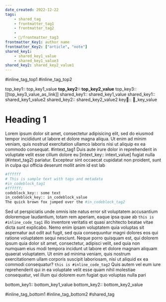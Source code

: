 ```yaml
---
date_created: 2022-12-22
tags:
    - shared_tag
    - frontmatter_tag1
    - frontmatter_tag2
    -
    - 📅/frontmatter_tag3
frontmatter_Key1: author name
frontmatter_Key2: ["article", "note"]
shared_key1:
    - shared_key1_value
    - shared_key1_value3
shared_key2: shared_key2_value1
---
```


#inline_tag_top1 #inline_tag_top2

top_key1:: top_key1_value
**top_key2:: top_key2_value**
top_key3:: [[top_key3_value_as_link]]
shared_key1:: shared_key1_value
shared_key1:: shared_key1_value2
shared_key2:: shared_key2_value2
key📅:: 📅_key_value

# Heading 1

Lorem ipsum dolor sit amet, consectetur adipisicing elit, sed do eiusmod tempor incididunt ut labore et dolore magna aliqua. Ut enim ad minim veniam, quis nostrud exercitation ullamco laboris nisi ut aliquip ex ea commodo consequat. #intext_tag1 Duis aute irure dolor in reprehenderit in voluptate velit esse cillum dolore eu [intext_key:: intext_value] fugiat nulla (#intext_tag2) pariatur. Excepteur sint occaecat cupidatat non proident, sunt in culpa qui officia deserunt mollit anim id est lab

```python
#ffffff
# This is sample text with tags and metadata
#in_codeblock_tag1
#ffffff;
codeblock_key:: some text
in_codeblock_key:: in_codeblock_value
The quick brown fox jumped over the #in_codeblock_tag2
```

Sed ut perspiciatis unde omnis iste natus error sit voluptatem accusantium doloremque laudantium, totam rem aperiam, eaque ipsa quae ab `this is #inline_code_tag1` illo inventore veritatis et quasi architecto beatae vitae dicta sunt explicabo. Nemo enim ipsam voluptatem quia voluptas sit aspernatur aut odit aut fugit, sed quia consequuntur magni dolores eos qui ratione voluptatem sequi nesciunt. Neque porro quisquam est, qui dolorem ipsum quia dolor sit amet, consectetur, adipisci velit, sed quia non numquam eius modi tempora incidunt ut labore et dolore magnam aliquam quaerat voluptatem. Ut enim ad minima veniam, quis nostrum exercitationem ullam corporis suscipit laboriosam, nisi ut aliquid ex ea commodi consequatur? `this is #inline_code_tag2` Quis autem vel eum iure reprehenderit qui in ea voluptate velit esse quam nihil molestiae consequatur, vel illum qui dolorem eum fugiat quo voluptas nulla pari

bottom_key1:: bottom_key1_value
bottom_key2:: bottom_key2_value

#inline_tag_bottom1
#inline_tag_bottom2
#shared_tag
